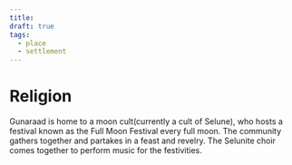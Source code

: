 ```yaml
---
title: 
draft: true
tags:
  - place
  - settlement
---
```

# Religion<br>
Gunaraad is home to a moon cult(currently a cult of Selune), who hosts a festival known as the Full Moon Festival every full moon. The community gathers together and partakes in a feast and revelry. The Selunite choir comes together to perform music for the festivities.